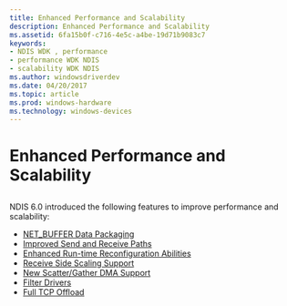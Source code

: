 ```yaml
---
title: Enhanced Performance and Scalability
description: Enhanced Performance and Scalability
ms.assetid: 6fa15b0f-c716-4e5c-a4be-19d71b9083c7
keywords:
- NDIS WDK , performance
- performance WDK NDIS
- scalability WDK NDIS
ms.author: windowsdriverdev
ms.date: 04/20/2017
ms.topic: article
ms.prod: windows-hardware
ms.technology: windows-devices
---
```


# Enhanced Performance and Scalability


## <a href="" id="ddk-enhanced-performance-and-scalability-ng"></a>


NDIS 6.0 introduced the following features to improve performance and scalability:

-   [NET\_BUFFER Data Packaging](net-buffer-data-packaging.md)
-   [Improved Send and Receive Paths](improved-send-and-receive-paths.md)
-   [Enhanced Run-time Reconfiguration Abilities](enhanced-run-time-reconfiguration-abilities.md)
-   [Receive Side Scaling Support](receive-scaling.md)
-   [New Scatter/Gather DMA Support](new-scatter-gather-dma-support.md)
-   [Filter Drivers](filter-drivers.md)
-   [Full TCP Offload](full-tcp-offload.md)

 

 





